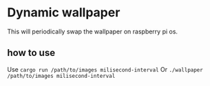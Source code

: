 # Dynamic wallpaper
This will periodically swap the wallpaper on raspberry pi os.

## how to use
Use `cargo run /path/to/images milisecond-interval`
Or `./wallpaper /path/to/images milisecond-interval`
